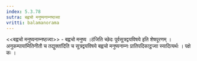 ```yaml
---
index: 5.3.78
sutra: बह्वचो मनुष्यनाम्नष्ठज्वा
vritti: balamanorama
---
```


<<बह्वचो मनुष्यनाम्नष्ठज्वा>> - बह्वचो मनुष्य ।ठ॑जिति च्छेदः पूर्वसूत्रद्वयविषये इति शेषपूरणम् ।अनुकम्पाया॑मितिनीतौ च तद्युक्ता॑दिति च सूत्रद्वयविषये बह्वचो मनुष्यनाम्नः प्रातिपदिकाट्ठज्वा स्यादित्यर्थः । पक्षे कः । 